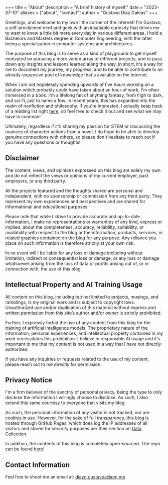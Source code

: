 +++
title = "About"
description = "A brief history of myself."
date = "2023-07-10"
aliases = ["about", "contact"]
author = "Gustavo Diaz Galeas"
+++

Greetings, and welcome to my own little corner of the internet! I'm Gustavo, a self-proclaimed nerd and geek with an insatiable curiosity that drives me to want to know a little bit more every day in various different areas. I hold a Bachelors and Masters degree in Computer Engineering, with the latter being a specialization in computer systems and architectures.

The purpose of this blog is to serve as a kind of playground to get myself motivated on pursuing a more varied array of different projects, and to pass down any insights and lessons learned along the way. In short, it's a way for me to document my journey, my progress, and to be able to contribute to an already-expansive pool of knowledge that's available on the internet.

When I am not hopelessly spending upwards of five hours working on a solution which probably could have taken about an hour of work, I'm often immersed in a book. I'm a lifelong fan of anything fantasy, from high to dark, and sci-fi, just to name a few. In recent years, this has expanded into the realm of nonfiction and philosophy. If you're interested, I actually keep track of a reading list right [here](/hobbies/reading/), so feel free to check it out and see what we may have in common!

Ultimately, regardless if it's sharing my passion for STEM or discussing the nuances of character actions from a novel, I do hope to be able to develop genuine connections with others, so please don't hesitate to reach out if you have any questions or thoughts!

## Disclaimer

The content, views, and opinions expressed on this blog are solely my own and do not reflect the views or opinions of my current employer, past employers, or any third party.

All the projects featured and the thoughts shared are personal and independent, with no sponsorship or commission from any third party. They represent my own experiences and perspectives and are shared for informational and educational purposes.

Please note that while I strive to provide accurate and up-to-date information, I make no representations or warranties of any kind, express or implied, about the completeness, accuracy, reliability, suitability, or availability with respect to the blog or the information, products, services, or related graphics contained on the blog for any purpose. Any reliance you place on such information is therefore strictly at your own risk.

In no event will I be liable for any loss or damage including without limitation, indirect or consequential loss or damage, or any loss or damage whatsoever arising from the loss of data or profits arising out of, or in connection with, the use of this blog.

## Intellectual Property and AI Training Usage

All content on this blog, including but not limited to projects, musings, and ramblings, is my original work and is subject to copyright laws. Unauthorized use and/or duplication of this material without express and written permission from this site’s author and/or owner is strictly prohibited.

Further, I expressly forbid the use of any content from this blog for the training of artificial intelligence models. The proprietary nature of the information, personal experiences, and intellectual property contained in my work necessitates this prohibition. I believe in responsible AI usage and it's important to me that my content is not used in a way that I have not directly authorized.

If you have any inquiries or requests related to the use of my content, please reach out to me directly for permission.

## Privacy Notice

I'm a firm believer of the sanctity of personal privacy, being the type to only disclose the information I willingly choose to disclose. As such, I also extend this same courtesy to everyone that visits my blog.

As such, the personal information of any visitor is not tracked, nor are cookies in use. However, for the sake of full transparency, this blog is hosted through GitHub Pages, which does log the IP addresses of all visitors and stored for security purposes per their section on [Data Collection](https://docs.github.com/en/pages/getting-started-with-github-pages/about-github-pages#data-collection).

In addition, the contents of this blog is completely open-sourced. The repo can be found [here](https://github.com/Incapamentum/incapamentum.github.io)!

## Contact Information

Feel free to shoot me an email at: diazg.gustavoa@pm.me